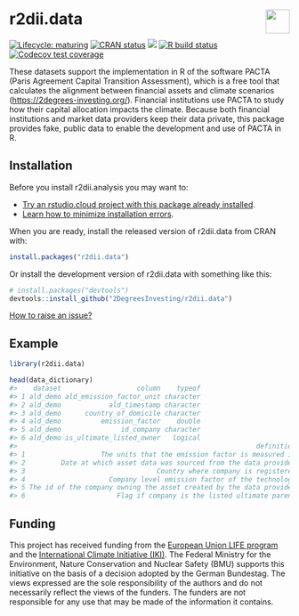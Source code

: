 
<!-- README.md is generated from README.Rmd. Please edit that file -->

# r2dii.data <a href='https://github.com/2DegreesInvesting/r2dii.data'><img src='https://imgur.com/A5ASZPE.png' align='right' height='43' /></a>

<!-- badges: start -->

[![Lifecycle:
maturing](https://img.shields.io/badge/lifecycle-maturing-blue.svg)](https://lifecycle.r-lib.org/articles/stages.html)
[![CRAN
status](https://www.r-pkg.org/badges/version/r2dii.data)](https://CRAN.R-project.org/package=r2dii.data)
[![](https://cranlogs.r-pkg.org/badges/grand-total/r2dii.data)](https://CRAN.R-project.org/package=r2dii.data)
[![R build
status](https://github.com/2DegreesInvesting/r2dii.data/workflows/R-CMD-check/badge.svg)](https://github.com/2DegreesInvesting/r2dii.data/actions)
[![Codecov test
coverage](https://codecov.io/gh/2DegreesInvesting/r2dii.data/branch/master/graph/badge.svg)](https://codecov.io/gh/2DegreesInvesting/r2dii.data?branch=master)
<!-- badges: end -->

These datasets support the implementation in R of the software PACTA
(Paris Agreement Capital Transition Assessment), which is a free tool
that calculates the alignment between financial assets and climate
scenarios (<https://2degrees-investing.org/>). Financial institutions
use PACTA to study how their capital allocation impacts the climate.
Because both financial institutions and market data providers keep their
data private, this package provides fake, public data to enable the
development and use of PACTA in R.

## Installation

Before you install r2dii.analysis you may want to:

  - [Try an rstudio.cloud project with this package already
    installed](https://rstudio.cloud/project/1424833).
  - [Learn how to minimize installation
    errors](https://gist.github.com/maurolepore/a0187be9d40aee95a43f20a85f4caed6#installation).

When you are ready, install the released version of r2dii.data from CRAN
with:

``` r
install.packages("r2dii.data")
```

Or install the development version of r2dii.data with something like
this:

``` r
# install.packages("devtools")
devtools::install_github("2DegreesInvesting/r2dii.data")
```

[How to raise an
issue?](https://2degreesinvesting.github.io/posts/2020-06-26-instructions-to-raise-an-issue/)

## Example

``` r
library(r2dii.data)

head(data_dictionary)
#>    dataset                   column    typeof
#> 1 ald_demo ald_emission_factor_unit character
#> 2 ald_demo            ald_timestamp character
#> 3 ald_demo      country_of_domicile character
#> 4 ald_demo          emission_factor    double
#> 5 ald_demo               id_company character
#> 6 ald_demo is_ultimate_listed_owner   logical
#>                                                            definition
#> 1                   The units that the emission factor is measured in
#> 2         Date at which asset data was sourced from the data provider
#> 3                                 Country where company is registered
#> 4                     Company level emission factor of the technology
#> 5 The id of the company owning the asset created by the data provider
#> 6                       Flag if company is the listed ultimate parent
```

## Funding

This project has received funding from the [European Union LIFE
program](https://wayback.archive-it.org/12090/20210412123959/https://ec.europa.eu/easme/en/)
and the [International Climate Initiative
(IKI)](https://www.international-climate-initiative.com/en/details/project/measuring-paris-agreement-alignment-and-financial-risk-in-financial-markets-18_I_351-2982).
The Federal Ministry for the Environment, Nature Conservation and
Nuclear Safety (BMU) supports this initiative on the basis of a decision
adopted by the German Bundestag. The views expressed are the sole
responsibility of the authors and do not necessarily reflect the views
of the funders. The funders are not responsible for any use that may be
made of the information it contains.
